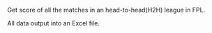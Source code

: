 Get score of all the matches in an head-to-head(H2H) league in FPL.

All data output into an Excel file.
